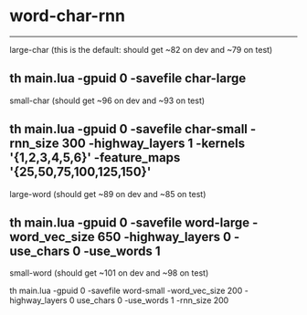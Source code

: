 # word-char-rnn
------------------------------------------
large-char (this is the default: should get ~82 on dev and ~79 on test)

th main.lua -gpuid 0 -savefile char-large
------------------------------------------
small-char (should get ~96 on dev and ~93 on test)

th main.lua -gpuid 0 -savefile char-small -rnn_size 300 -highway_layers 1 -kernels '{1,2,3,4,5,6}' -feature_maps '{25,50,75,100,125,150}'
------------------------------------------
large-word (should get ~89 on dev and ~85 on test)

th main.lua -gpuid 0 -savefile word-large -word_vec_size 650 -highway_layers 0 -use_chars 0 -use_words 1
------------------------------------------
small-word (should get ~101 on dev and ~98 on test)

th main.lua -gpuid 0 -savefile word-small -word_vec_size 200 -highway_layers 0 use_chars 0 -use_words 1 -rnn_size 200



